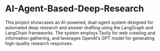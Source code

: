 # AI-Agent-Based-Deep-Research
This project showcases an AI-powered, dual-agent system designed for automated deep research and answer drafting using the LangGraph and LangChain frameworks. The system employs Tavily for web crawling and information gathering, and leverages OpenAI’s GPT model for generating high-quality research responses.
